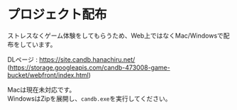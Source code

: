 # プロジェクト配布
ストレスなくゲーム体験をしてもらうため、Web上ではなくMac/Windowsで配布をしています。  

DLページ : https://site.candb.hanachiru.net/ (https://storage.googleapis.com/candb-473008-game-bucket/webfront/index.html)

Macは現在未対応です。  
WindowsはZipを展開し、`candb.exe`を実行してください。
